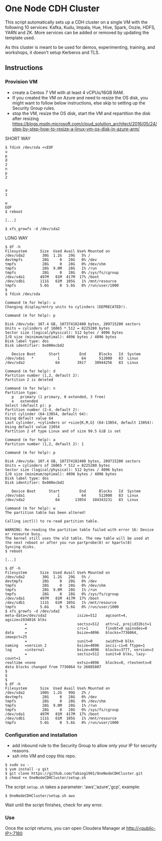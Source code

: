 # One Node CDH Cluster

This script automatically sets up a CDH cluster on a single VM with the following 10 services: Kafka, Kudu, Impala, Hue, Hive, Spark, Oozie, HDFS, YARN and ZK. More services can be added or removed by updating the template used.

As this cluster is meant to be used for demos, experimenting, training, and workshops, it doesn't setup Kerberos and TLS.

## Instructions

### Provision VM 

- create a Centos 7 VM with at least 4 vCPUs/16GB RAM.
- If you created the VM on Azure and need to resize the OS disk, you might want to follow below instructions, else skip to setting up the Security Group rules.
- stop the VM, resize the OS disk, start the VM and repartition the disk after resizing
https://blogs.msdn.microsoft.com/cloud_solution_architect/2016/05/24/step-by-step-how-to-resize-a-linux-vm-os-disk-in-azure-arm/


SHORT WAY
```
$ fdisk /dev/sda <<EOF
u
p
d
2
n
p
2


a
1

w
EOF
$ reboot

[...]

$ xfs_growfs -d /dev/sda2
```

LONG WAY
```
$ df -h
Filesystem      Size  Used Avail Use% Mounted on
/dev/sda2        30G  1.2G   29G   5% /
devtmpfs         28G     0   28G   0% /dev
tmpfs            28G     0   28G   0% /dev/shm
tmpfs            28G  9.0M   28G   1% /run
tmpfs            28G     0   28G   0% /sys/fs/cgroup
/dev/sda1       497M   81M  417M  17% /boot
/dev/sdb1       111G   61M  105G   1% /mnt/resource
tmpfs           5.6G     0  5.6G   0% /run/user/1000
$
$ fdisk /dev/sda

Command (m for help): u
Changing display/entry units to cylinders (DEPRECATED!).

Command (m for help): p

Disk /dev/sda: 107.4 GB, 107374182400 bytes, 209715200 sectors
Units = cylinders of 16065 * 512 = 8225280 bytes
Sector size (logical/physical): 512 bytes / 4096 bytes
I/O size (minimum/optimal): 4096 bytes / 4096 bytes
Disk label type: dos
Disk identifier: 0x000ecbd2

   Device Boot      Start         End      Blocks   Id  System
/dev/sda1   *           1          64      512000   83  Linux
/dev/sda2              64        3917    30944256   83  Linux

Command (m for help): d
Partition number (1,2, default 2):
Partition 2 is deleted

Command (m for help): n
Partition type:
   p   primary (1 primary, 0 extended, 3 free)
   e   extended
Select (default p): p
Partition number (2-4, default 2):
First cylinder (64-13054, default 64):
Using default value 64
Last cylinder, +cylinders or +size{K,M,G} (64-13054, default 13054):
Using default value 13054
Partition 2 of type Linux and of size 99.5 GiB is set

Command (m for help): a
Partition number (1,2, default 2): 1

Command (m for help): p

Disk /dev/sda: 107.4 GB, 107374182400 bytes, 209715200 sectors
Units = cylinders of 16065 * 512 = 8225280 bytes
Sector size (logical/physical): 512 bytes / 4096 bytes
I/O size (minimum/optimal): 4096 bytes / 4096 bytes
Disk label type: dos
Disk identifier: 0x000ecbd2

   Device Boot      Start         End      Blocks   Id  System
/dev/sda1               1          64      512000   83  Linux
/dev/sda2              64       13054   104343231   83  Linux

Command (m for help): w
The partition table has been altered!

Calling ioctl() to re-read partition table.

WARNING: Re-reading the partition table failed with error 16: Device or resource busy.
The kernel still uses the old table. The new table will be used at
the next reboot or after you run partprobe(8) or kpartx(8)
Syncing disks.
$ reboot

[...]

$ df -h
Filesystem      Size  Used Avail Use% Mounted on
/dev/sda2        30G  1.2G   29G   5% /
devtmpfs         28G     0   28G   0% /dev
tmpfs            28G     0   28G   0% /dev/shm
tmpfs            28G  9.0M   28G   1% /run
tmpfs            28G     0   28G   0% /sys/fs/cgroup
/dev/sda1       497M   81M  417M  17% /boot
/dev/sdb1       111G   61M  105G   1% /mnt/resource
tmpfs           5.6G     0  5.6G   0% /run/user/1000
$ xfs_growfs -d /dev/sda2
meta-data=/dev/sda2              isize=512    agcount=4, agsize=1934016 blks
         =                       sectsz=512   attr=2, projid32bit=1
         =                       crc=1        finobt=0 spinodes=0
data     =                       bsize=4096   blocks=7736064, imaxpct=25
         =                       sunit=0      swidth=0 blks
naming   =version 2              bsize=4096   ascii-ci=0 ftype=1
log      =internal               bsize=4096   blocks=3777, version=2
         =                       sectsz=512   sunit=0 blks, lazy-count=1
realtime =none                   extsz=4096   blocks=0, rtextents=0
data blocks changed from 7736064 to 26085807
$
$
$
$ df -h
Filesystem      Size  Used Avail Use% Mounted on
/dev/sda2       100G  1.2G   99G   2% /
devtmpfs         28G     0   28G   0% /dev
tmpfs            28G     0   28G   0% /dev/shm
tmpfs            28G  9.0M   28G   1% /run
tmpfs            28G     0   28G   0% /sys/fs/cgroup
/dev/sda1       497M   81M  417M  17% /boot
/dev/sdb1       111G   61M  105G   1% /mnt/resource
tmpfs           5.6G     0  5.6G   0% /run/user/1000
```

### Configuration and installation

- add inbound rule to the Security Group to allow only your IP for security reasons.
- ssh into VM and copy this repo.

```
$ sudo su -
$ yum install -y git
$ git clone https://github.com/fabiog1901/OneNodeCDHCluster.git
$ chmod +x OneNodeCDHCluster/setup.sh
```

The script `setup.sh` takes a parameter: 'aws','azure','gcp', example:

```
$ OneNodeCDHCluster/setup.sh aws
```

Wait until the script finishes, check for any error.

### Use

Once the script returns, you can open Cloudera Manager at [http://\<public-IP\>:7180](http://<public-IP>:7180) 
